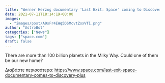 ```yaml
---
title: "Werner Herzog documentary 'Last Exit: Space' coming to Discovery+ this year"
date: 2021-07-11T18:14:19+00:00
images:
  - "images/post/A9sFr4EWq5DSMcvtZsxVTi.png"
author: "AstroBot"
categories: ["News"]
tags: ["space.com"]
draft: false
---
```


There are more than 100 billion planets in the Milky Way. Could one of them be our new home? 

Διαβάστε περισσότερα: https://www.space.com/last-exit-space-documentary-comes-to-discovery-plus
